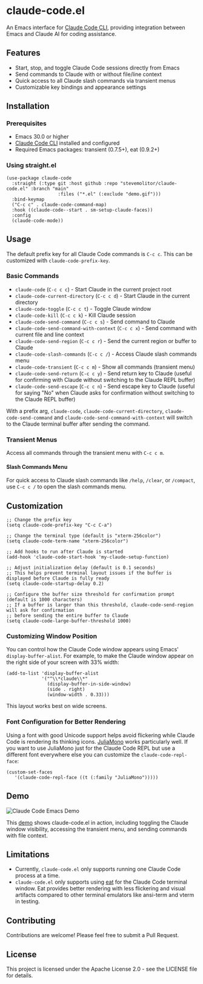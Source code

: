 # claude-code.el

An Emacs interface for [Claude Code CLI](https://github.com/anthropics/claude-code), providing integration between Emacs and Claude AI for coding assistance.

## Features

- Start, stop, and toggle Claude Code sessions directly from Emacs
- Send commands to Claude with or without file/line context
- Quick access to all Claude slash commands via transient menus
- Customizable key bindings and appearance settings

## Installation

### Prerequisites

- Emacs 30.0 or higher
- [Claude Code CLI](https://github.com/anthropics/claude-code) installed and configured
- Required Emacs packages: transient (0.7.5+), eat (0.9.2+)

### Using straight.el

```elisp
(use-package claude-code
  :straight (:type git :host github :repo "stevemolitor/claude-code.el" :branch "main"
                   :files ("*.el" (:exclude "demo.gif")))
  :bind-keymap
  ("C-c c" . claude-code-command-map)
  :hook ((claude-code--start . sm-setup-claude-faces))
  :config
  (claude-code-mode))
```

## Usage

The default prefix key for all Claude Code commands is `C-c c`. This can be customized with `claude-code-prefix-key`.

### Basic Commands

- `claude-code` (`C-c c c`) - Start Claude in the current project root
- `claude-code-current-directory` (`C-c c d`) - Start Claude in the current directory
- `claude-code-toggle` (`C-c c t`) - Toggle Claude window
- `claude-code-kill` (`C-c c k`) - Kill Claude session
- `claude-code-send-command` (`C-c c s`) - Send command to Claude
- `claude-code-send-command-with-context` (`C-c c x`) - Send command with current file and line context
- `claude-code-send-region` (`C-c c r`) - Send the current region or buffer to Claude
- `claude-code-slash-commands` (`C-c c /`) - Access Claude slash commands menu
- `claude-code-transient` (`C-c c m`) - Show all commands (transient menu)
- `claude-code-send-return` (`C-c c y`) - Send return key to Claude (useful for confirming with Claude without switching to the Claude REPL buffer)
- `claude-code-send-escape` (`C-c c n`) - Send escape key to Claude (useful for saying "No" when Claude asks for confirmation without switching to the Claude REPL buffer)

With a prefix arg, `claude-code`, `claude-code-current-directory`, `claude-code-send-command` and `claude-code-send-command-with-context` will switch to the Claude terminal buffer after sending the command. 

### Transient Menus

Access all commands through the transient menu with `C-c c m`.

#### Slash Commands Menu

For quick access to Claude slash commands like `/help`, `/clear`, or `/compact`, use `C-c c /` to open the slash commands menu.

## Customization

```elisp
;; Change the prefix key
(setq claude-code-prefix-key "C-c C-a")

;; Change the terminal type (default is "xterm-256color")
(setq claude-code-term-name "xterm-256color")

;; Add hooks to run after Claude is started
(add-hook 'claude-code-start-hook 'my-claude-setup-function)

;; Adjust initialization delay (default is 0.1 seconds)
;; This helps prevent terminal layout issues if the buffer is displayed before Claude is fully ready
(setq claude-code-startup-delay 0.2)

;; Configure the buffer size threshold for confirmation prompt (default is 1000 characters)
;; If a buffer is larger than this threshold, claude-code-send-region will ask for confirmation
;; before sending the entire buffer to Claude
(setq claude-code-large-buffer-threshold 1000)
```

### Customizing Window Position

You can control how the Claude Code window appears using Emacs' `display-buffer-alist`. For example, to make the Claude window appear on the right side of your screen with 33% width:

```elisp
(add-to-list 'display-buffer-alist
             '("^\\*claude\\*"
               (display-buffer-in-side-window)
               (side . right)
               (window-width . 0.33)))
```

This layout works best on wide screens.

### Font Configuration for Better Rendering

Using a font with good Unicode support helps avoid flickering while Claude Code is rendering its thinking icons. [JuliaMono](https://juliamono.netlify.app/) works particularly well. If you want to use JuliaMono just for the Claude Code REPL but use a different font everywhere else you can customize the `claude-code-repl-face`:

```elisp
(custom-set-faces
   '(claude-code-repl-face ((t (:family "JuliaMono")))))
```

## Demo

![Claude Code Emacs Demo](./demo.gif)

This [demo](./demo.gif) shows claude-code.el in action, including toggling the Claude window visibility, accessing the transient menu, and sending commands with file context.

## Limitations

- Currently, `claude-code.el` only supports running one Claude Code process at a time.
- `claude-code.el` only supports using [eat](https://codeberg.org/akib/emacs-eat) for the Claude Code terminal window. Eat provides better rendering with less flickering and visual artifacts compared to other terminal emulators like ansi-term and vterm in testing.

## Contributing

Contributions are welcome! Please feel free to submit a Pull Request.

## License

This project is licensed under the Apache License 2.0 - see the LICENSE file for details.
